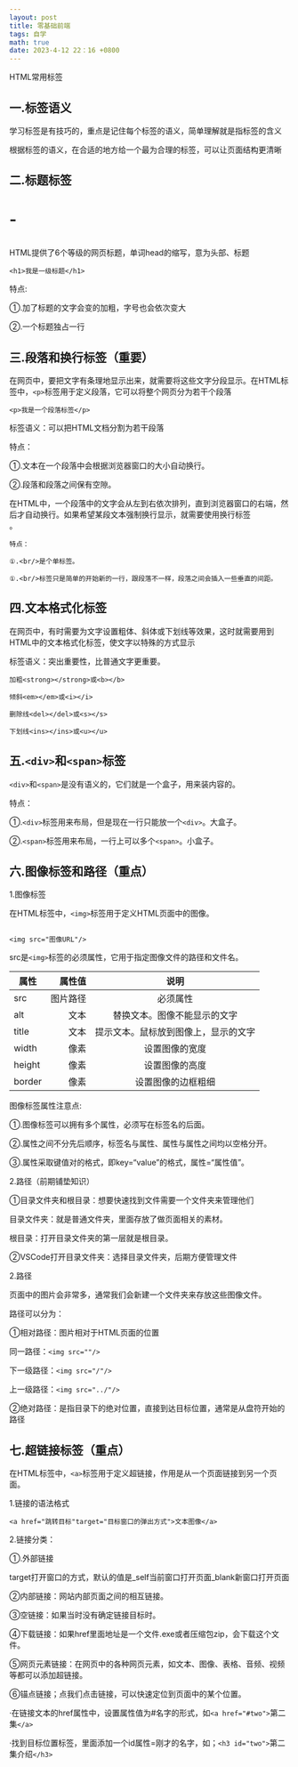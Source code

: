 ```yaml
---
layout: post
title: 零基础前端
tags: 自学
math: true
date: 2023-4-12 22：16 +0800
---
```



HTML常用标签

## 一.标签语义

学习标签是有技巧的，重点是记住每个标签的语义，简单理解就是指标签的含义

根据标签的语义，在合适的地方给一个最为合理的标签，可以让页面结构更清晰

## 二.标题标签<h1>-<h6>

HTML提供了6个等级的网页标题，单词head的缩写，意为头部、标题

```
<h1>我是一级标题</h1>
```

特点:

①.加了标题的文字会变的加粗，字号也会依次变大

②.一个标题独占一行

## 三.段落和换行标签（重要）

在网页中，要把文字有条理地显示出来，就需要将这些文字分段显示。在HTML标签中，`<p>`标签用于定义段落，它可以将整个网页分为若干个段落

```
<p>我是一个段落标签</p>
```

标签语义：可以把HTML文档分割为若干段落

特点：

①.文本在一个段落中会根据浏览器窗口的大小自动换行。

②.段落和段落之间保有空隙。

在HTML中，一个段落中的文字会从左到右依次排列，直到浏览器窗口的右端，然后才自动换行。如果希望某段文本强制换行显示，就需要使用换行标签<br/>。
```
特点：

①.<br/>是个单标签。

①.<br/>标签只是简单的开始新的一行，跟段落不一样，段落之间会插入一些垂直的间距。
```
## 四.文本格式化标签

在网页中，有时需要为文字设置粗体、斜体或下划线等效果，这时就需要用到HTML中的文本格式化标签，使文字以特殊的方式显示

标签语义：突出重要性，比普通文字更重要。
```
加粗<strong></strong>或<b></b>

倾斜<em></em>或<i></i>

删除线<del></del>或<s></s>

下划线<ins></ins>或<u></u>
```
## 五.`<div>`和`<span>`标签

`<div>`和`<span>`是没有语义的，它们就是一个盒子，用来装内容的。

特点：

①.`<div>`标签用来布局，但是现在一行只能放一个`<div>`。大盒子。

②.`<span>`标签用来布局，一行上可以多个`<span>`。小盒子。

## 六.图像标签和路径（重点）

1.图像标签

在HTML标签中，`<img>`标签用于定义HTML页面中的图像。

```

<img src="图像URL"/>

```

src是`<img>`标签的必须属性，它用于指定图像文件的路径和文件名。

| 属性        | 属性值   |  说明  |
| --------   | -----:  | :----:  |
| src        |    图片路径    |  必须属性  |
| alt     | 文本 |   替换文本。图像不能显示的文字     |
| title        |   文本   |   提示文本。鼠标放到图像上，显示的文字   |
| width        |    像素    |  设置图像的宽度|
| height   |    像素    |  设置图像的高度  |
| border     | 像素 |   设置图像的边框粗细     |

图像标签属性注意点:
<p>①.图像标签可以拥有多个属性，必须写在标签名的后面。</p>
<p>②.属性之间不分先后顺序，标签名与属性、属性与属性之间均以空格分开。</p>
<p>③.属性采取键值对的格式，即key=“value”的格式，属性=“属性值”。</p>

2.路径（前期铺垫知识）

①目录文件夹和根目录：想要快速找到文件需要一个文件夹来管理他们

目录文件夹：就是普通文件夹，里面存放了做页面相关的素材。

根目录：打开目录文件夹的第一层就是根目录。

②VSCode打开目录文件夹：选择目录文件夹，后期方便管理文件

2.路径

页面中的图片会非常多，通常我们会新建一个文件夹来存放这些图像文件。

路径可以分为：

①相对路径：图片相对于HTML页面的位置

同一路径：`<img src=""/>`

下一级路径：`<img src="/"/>`

上一级路径：`<img src="../"/>`

②绝对路径：是指目录下的绝对位置，直接到达目标位置，通常是从盘符开始的路径

## 七.超链接标签（重点）

在HTML标签中，`<a>`标签用于定义超链接，作用是从一个页面链接到另一个页面。

1.链接的语法格式

```
<a href="跳转目标"target="目标窗口的弹出方式">文本图像</a>
```

2.链接分类：

①.外部链接

target打开窗口的方式，默认的值是_self当前窗口打开页面_blank新窗口打开页面

②内部链接：网站内部页面之间的相互链接。

③空链接：如果当时没有确定链接目标时。

④下载链接：如果href里面地址是一个文件.exe或者压缩包zip，会下载这个文件。

⑤网页元素链接：在网页中的各种网页元素，如文本、图像、表格、音频、视频等都可以添加超链接。

⑥锚点链接；点我们点击链接，可以快速定位到页面中的某个位置。

·在链接文本的href属性中，设置属性值为#名字的形式，如`<a href="#two">`第二集`</a>`

·找到目标位置标签，里面添加一个id属性=刚才的名字，如；`<h3 id="two">`第二集介绍`</h3>`
